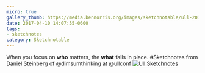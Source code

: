 ```yaml
---
micro: true
gallery_thumb: https://media.bennorris.org/images/sketchnotable/ull-2017/ull-2017-sketchnotes-04.jpg
date: 2017-04-10 14:07:55-0600
tags:
- sketchnotes
category: Sketchnotable
---
```


When you focus on **who** matters, the **what** falls in place. #Sketchnotes from Daniel Steinberg of @dimsumthinking at @ullconf [![Ull Sketchnotes](https://media.bennorris.org/images/sketchnotable/ull-2017/ull-2017-sketchnotes-04.jpg)](https://media.bennorris.org/images/sketchnotable/ull-2017/ull-2017-sketchnotes-04.jpg)